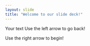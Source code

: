 ```yaml
---
layout: slide
title: "Welcome to our slide deck!"
---
```


Your text
Use the left arrow to go back!

Use the right arrow to begin!
